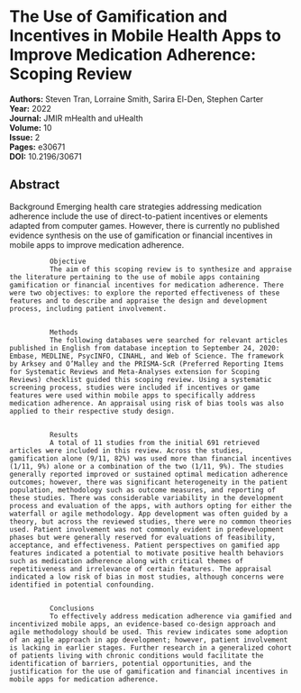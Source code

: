 # The Use of Gamification and Incentives in Mobile Health Apps to Improve Medication Adherence: Scoping Review

**Authors:** Steven Tran, Lorraine Smith, Sarira El-Den, Stephen Carter  
**Year:** 2022  
**Journal:** JMIR mHealth and uHealth  
**Volume:** 10  
**Issue:** 2  
**Pages:** e30671  
**DOI:** 10.2196/30671  

## Abstract
Background
              Emerging health care strategies addressing medication adherence include the use of direct-to-patient incentives or elements adapted from computer games. However, there is currently no published evidence synthesis on the use of gamification or financial incentives in mobile apps to improve medication adherence.
            
            
              Objective
              The aim of this scoping review is to synthesize and appraise the literature pertaining to the use of mobile apps containing gamification or financial incentives for medication adherence. There were two objectives: to explore the reported effectiveness of these features and to describe and appraise the design and development process, including patient involvement.
            
            
              Methods
              The following databases were searched for relevant articles published in English from database inception to September 24, 2020: Embase, MEDLINE, PsycINFO, CINAHL, and Web of Science. The framework by Arksey and O’Malley and the PRISMA-ScR (Preferred Reporting Items for Systematic Reviews and Meta-Analyses extension for Scoping Reviews) checklist guided this scoping review. Using a systematic screening process, studies were included if incentives or game features were used within mobile apps to specifically address medication adherence. An appraisal using risk of bias tools was also applied to their respective study design.
            
            
              Results
              A total of 11 studies from the initial 691 retrieved articles were included in this review. Across the studies, gamification alone (9/11, 82%) was used more than financial incentives (1/11, 9%) alone or a combination of the two (1/11, 9%). The studies generally reported improved or sustained optimal medication adherence outcomes; however, there was significant heterogeneity in the patient population, methodology such as outcome measures, and reporting of these studies. There was considerable variability in the development process and evaluation of the apps, with authors opting for either the waterfall or agile methodology. App development was often guided by a theory, but across the reviewed studies, there were no common theories used. Patient involvement was not commonly evident in predevelopment phases but were generally reserved for evaluations of feasibility, acceptance, and effectiveness. Patient perspectives on gamified app features indicated a potential to motivate positive health behaviors such as medication adherence along with critical themes of repetitiveness and irrelevance of certain features. The appraisal indicated a low risk of bias in most studies, although concerns were identified in potential confounding.
            
            
              Conclusions
              To effectively address medication adherence via gamified and incentivized mobile apps, an evidence-based co-design approach and agile methodology should be used. This review indicates some adoption of an agile approach in app development; however, patient involvement is lacking in earlier stages. Further research in a generalized cohort of patients living with chronic conditions would facilitate the identification of barriers, potential opportunities, and the justification for the use of gamification and financial incentives in mobile apps for medication adherence.

